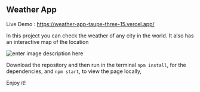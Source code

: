 ﻿## Weather App
Live Demo : https://weather-app-taupe-three-15.vercel.app/
 
In this project you can check the weather of any city in the world. It also has an interactive map of the location

![enter image description here](https://github.com/EduHz/Weather-app/blob/master/readme%20image/image1n.png?raw=true)

Download the repository and then run in the terminal `npm install`, for the dependencies, and `npm start`, to view the page locally,

Enjoy it!
